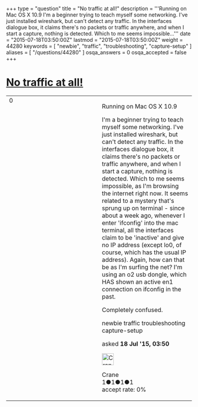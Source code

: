 +++
type = "question"
title = "No traffic at all!"
description = '''Running on Mac OS X 10.9 I&#x27;m a beginner trying to teach myself some networking. I&#x27;ve just installed wireshark, but can&#x27;t detect any traffic. In the interfaces dialogue box, it claims there&#x27;s no packets or traffic anywhere, and when I start a capture, nothing is detected. Which to me seems impossible...'''
date = "2015-07-18T03:50:00Z"
lastmod = "2015-07-18T03:50:00Z"
weight = 44280
keywords = [ "newbie", "traffic", "troubleshooting", "capture-setup" ]
aliases = [ "/questions/44280" ]
osqa_answers = 0
osqa_accepted = false
+++

<div class="headNormal">

# [No traffic at all!](/questions/44280/no-traffic-at-all)

</div>

<div id="main-body">

<div id="askform">

<table id="question-table" style="width:100%;"><colgroup><col style="width: 50%" /><col style="width: 50%" /></colgroup><tbody><tr class="odd"><td style="width: 30px; vertical-align: top"><div class="vote-buttons"><div id="post-44280-score" class="post-score" title="current number of votes">0</div><div id="favorite-count" class="favorite-count"></div></div></td><td><div id="item-right"><div class="question-body"><p>Running on Mac OS X 10.9</p><p>I'm a beginner trying to teach myself some networking. I've just installed wireshark, but can't detect any traffic. In the interfaces dialogue box, it claims there's no packets or traffic anywhere, and when I start a capture, nothing is detected. Which to me seems impossible, as I'm browsing the internet right now. It seems related to a mystery that's sprung up on terminal - since about a week ago, whenever I enter 'ifconfig' into the mac terminal, all the interfaces claim to be 'inactive' and give no IP address (except lo0, of course, which has the usual IP address). Again, how can that be as I'm surfing the net? I'm using an o2 usb dongle, which HAS shown an active en1 connection on ifconfig in the past.</p><p>Completely confused.</p></div><div id="question-tags" class="tags-container tags">newbie traffic troubleshooting capture-setup</div><div id="question-controls" class="post-controls"></div><div class="post-update-info-container"><div class="post-update-info post-update-info-user"><p>asked <strong>18 Jul '15, 03:50</strong></p><img src="https://secure.gravatar.com/avatar/a00adba94026bb50ea47ec28b3e92ce2?s=32&amp;d=identicon&amp;r=g" class="gravatar" width="32" height="32" alt="Crane&#39;s gravatar image" /><p>Crane<br />
<span class="score" title="1 reputation points">1</span><span title="1 badges"><span class="badge1">●</span><span class="badgecount">1</span></span><span title="1 badges"><span class="silver">●</span><span class="badgecount">1</span></span><span title="1 badges"><span class="bronze">●</span><span class="badgecount">1</span></span><br />
<span class="accept_rate" title="Rate of the user&#39;s accepted answers">accept rate:</span> <span title="Crane has no accepted answers">0%</span></p></div></div><div id="comments-container-44280" class="comments-container"></div><div id="comment-tools-44280" class="comment-tools"></div><div class="clear"></div><div id="comment-44280-form-container" class="comment-form-container"></div><div class="clear"></div></div></td></tr></tbody></table>

</div>

</div>

